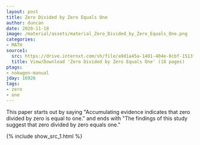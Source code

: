 ```yaml
---
layout: post
title: Zero Divided by Zero Equals One
author: duncan
date: 2020-11-18
image: /material/assets/material_Zero_Divided_by_Zero_Equals_One.png
categories:
- MATH
source1:
  src: https://drive.internxt.com/sh/file/a9d1a45a-1401-404e-8cbf-1513f8a88ffc/eb9c18eed02a729ff964472bac5e1de8165d32526a98f0f0a750ef160f8dbfa7
  title: View/Download 'Zero Divided by Zero Equals One' (18 pages)
ptags:
- nokwgen-manual
jday: 16926
tags:
- zero
- one
---
```


This paper starts out by saying "Accumulating evidence indicates that zero divided by zero is equal to one." and ends with "The findings of this study suggest that zero divided by zero equals one."  

<!--more-->

{% include show_src_1.html %}

